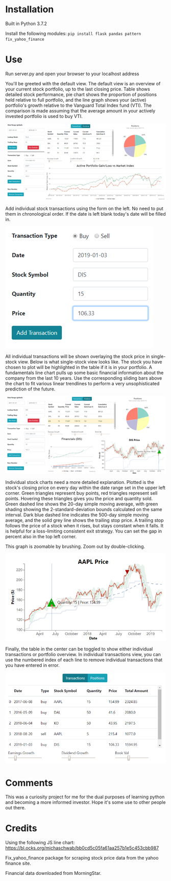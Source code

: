 # Installation

Built in Python 3.7.2

Install the following modules:
`pip install flask pandas pattern fix_yahoo_finance`

# Use

Run server.py and open your browser to your localhost address

You'll be greeted with the default view.  The default view is an overview of your current stock portfolio, up to the last closing price.  Table shows detailed stock performance, pie chart shows the proportion of positions held relative to full portfolio, and the line graph shows your (active) portfolio's growth relative to the Vanguard Total Index fund (VTI).  The comparison is made assuming that the average amount in your actively invested portfolio is used to buy VTI. 

![](/images/tracktrade-fullscreen.PNG?raw=true "Overview")

Add individual stock transactions using the form on the left.  No need to put them in chronological order.  If the date is left blank today's date will be filled in.

![](/images/tracktrade-add.png?raw=true "Add a Transaction")

All individual transactions will be shown overlaying the stock price in single-stock view.  Below is what single-stock view looks like.  The stock you have chosen to plot will be highlighted in the table if it is in your portfolio.  A fundamentals line chart pulls up some basic financial information about the company from the last 10 years.  Use the corresponding sliding bars above the chart to fit various linear trendlines to perform a very unsophisticated prediction of the future.

![](/images/tracktrade-fullscreen-onestock1.png?raw=true "Single-Stock View")

Individual stock charts need a more detailed explanation.  Plotted is the stock's closing price on every day within the date range set in the upper left corner.  Green triangles represent buy points, red triangles represent sell points.  Hovering these triangles gives you the price and quantity sold.  Green dashed line shows the 20-day simple moving average, with green shading showing the 2-standard-deviation bounds calculated on the same interval.  Dark blue dashed line indicates the 500-day simple moving average, and the solid grey line shows the trailing stop price.  A trailing stop follows the price of a stock when it rises, but stays constant when it falls.  It is helpful for a loss-limiting consistent exit strategy.  You can set the gap in percent also in the top left corner. 

This graph is zoomable by brushing.  Zoom out by double-clicking.

![](/images/tracktrade-stocklinechart.png?raw=true "Stock Line Chart")

Finally, the table in the center can be toggled to show either individual transactions or portfolio overview.  In individual transactions view, you can use the numbered index of each line to remove individual transactions that you have entered in error.

![](/images/tracktrade-toggle.PNG?raw=true "Table")


# Comments

This was a curiosity project for me for the dual purposes of learning python and becoming a more informed investor.  Hope it's some use to other people out there.

# Credits

Using the following JS line chart:
https://bl.ocks.org/michaschwab/bb0cd5c05fa61aa257b1e5c453cbb987

Fix_yahoo_finance package for scraping stock price data from the yahoo finance site.

Financial data downloaded from MorningStar.

